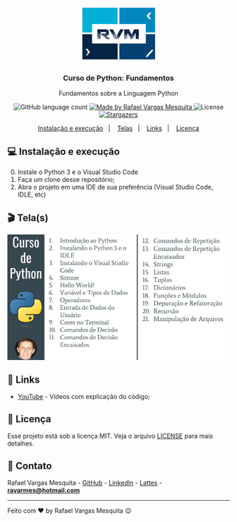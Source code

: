 <h1 align="center">
    <img alt="RVM" src="https://github.com/ravarmes/fundamentos-python/blob/master/assets/logo.jpg" />
</h1>

<h3 align="center">
  Curso de Python: Fundamentos
</h3>

<p align="center">Fundamentos sobre a Linguagem Python</p>

<p align="center">
  <img alt="GitHub language count" src="https://img.shields.io/github/languages/count/ravarmes/fundamentos-python?color=%2304D361">

  <a href="http://www.linkedin.com/in/rafael-vargas-mesquita">
    <img alt="Made by Rafael Vargas Mesquita" src="https://img.shields.io/badge/made%20by-Rafael%20Vargas%20Mesquita-%2304D361">
  </a>

  <img alt="License" src="https://img.shields.io/badge/license-MIT-%2304D361">

  <a href="https://github.com/ravarmes/fundamentos-python/stargazers">
    <img alt="Stargazers" src="https://img.shields.io/github/stars/ravarmes/fundamentos-python?style=social">
  </a>
</p>

<p align="center">
  <a href="#-instalacao">Instalação e execução</a>&nbsp;&nbsp;&nbsp;|&nbsp;&nbsp;&nbsp;
  <a href="#-telas">Telas</a>&nbsp;&nbsp;&nbsp;|&nbsp;&nbsp;&nbsp;
  <a href="#-links">Links</a>&nbsp;&nbsp;&nbsp;|&nbsp;&nbsp;&nbsp;
  <a href="#-licenca">Licença</a>
</p>

## :computer: Instalação e execução <a name="-instalacao"/></a>

0. Instale o Python 3 e o Visual Studio Code
1. Faça um clone desse repositório;
2. Abra o projeto em uma IDE de sua preferência (Visual Studio Code, IDLE, etc)

## :clapper: Tela(s) <a name="-telas"/></a>

![Tela](https://github.com/ravarmes/fundamentos-python/blob/master/assets/fundamentos-python.png)

## :link: Links <a name="-links"/></a>

- [YouTube](https://youtube.com/playlist?list=PL-mvLy2ws8IJv6T44tb1vVGUSax101rQp) - Vídeos com explicação do código;

## :memo: Licença <a name="-licenca"/></a>

Esse projeto está sob a licença MIT. Veja o arquivo [LICENSE](LICENSE.md) para mais detalhes.

## :email: Contato

Rafael Vargas Mesquita - [GitHub](https://github.com/ravarmes) - [LinkedIn](https://www.linkedin.com/in/rafael-vargas-mesquita) - [Lattes](http://lattes.cnpq.br/6616283627544820) - **ravarmes@hotmail.com**

---

Feito com ♥ by Rafael Vargas Mesquita :wink: